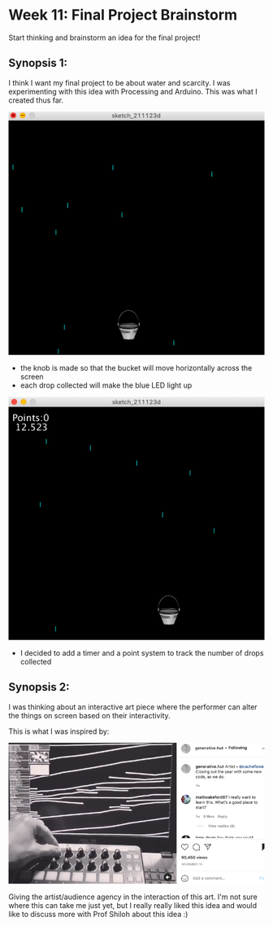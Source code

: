 # Week 11: Final Project Brainstorm
Start thinking and brainstorm an idea for the final project!

## Synopsis 1:
I think I want my final project to be about water and scarcity. I was experimenting with this idea with Processing and Arduino. This was what I created thus far.  

![](BucketAndDroplet.png)

- the knob is made so that the bucket will move horizontally across the screen 
- each drop collected will make the blue LED light up

![](BucketAndTimer.png)

- I decided to add a timer and a point system to track the number of drops collected

## Synopsis 2:
I was thinking about an interactive art piece where the performer can alter the things on screen based on their interactivity. 

This is what I was inspired by:

![](GenerativeHutInstagram.png)

Giving the artist/audience agency in the interaction of this art. I'm not sure where this can take me just yet, but I really really liked this idea and would like to discuss more with Prof Shiloh about this idea :)
